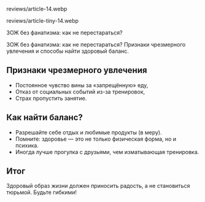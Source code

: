 reviews/article-14.webp  

reviews/article-tiny-14.webp  

ЗОЖ без фанатизма: как не перестараться?

ЗОЖ без фанатизма: как не перестараться? Признаки чрезмерного увлечения и способы найти здоровый баланс.

## Признаки чрезмерного увлечения  

- Постоянное чувство вины за «запрещённую» еду,  
- Отказ от социальных событий из-за тренировок,  
- Страх пропустить занятие.  

## Как найти баланс?  

- Разрешайте себе отдых и любимые продукты (в меру).  
- Помните: здоровье — это не только физическая форма, но и психика.  
- Иногда лучше прогулка с друзьями, чем изматывающая тренировка.  

## Итог  

Здоровый образ жизни должен приносить радость, а не становиться тюрьмой. Будьте гибкими!  
